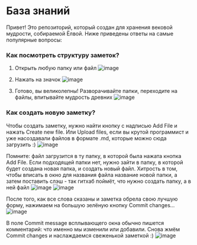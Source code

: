 # База знаний
Привет! Это репозиторий, который создан для хранения вековой мудрости, собираемой Ёлвой.
Ниже приведены ответы на самые популярные вопросы: 

### Как посмотреть структуру заметок?
1. Открыть любую папку или файл
![image](https://github.com/user-attachments/assets/31931205-8aac-4e7e-9f14-9998a7640b72)

2. Нажать на значок
![image](https://github.com/user-attachments/assets/054a7f36-4fd3-4dd0-81f1-a5a395354299)

3. Готово, вы великолепны! Разворачивайте папки, переходите на файлы, впитывайте мудрость древних
![image](https://github.com/user-attachments/assets/26960196-60b8-40f4-b78d-4559163ddd09)

### Как создать новую заметку?
Чтобы создать заметку, нужно найти кнопку с надписью Add File и нажать Create new file. Или Upload files, если вы крутой программист и уже насоздавали файлов в формате .md, которые можно сюда загрузить :)
![image](https://github.com/user-attachments/assets/ca4d15be-8245-4505-a403-23fb67dd8b0d)

Помните: файл загрузится в ту папку, в которой была нажата кнопка Add File. 
Если подходящей папки нет, нужно зайти в папку, в которой будет создана новая папка, и создать новый файл. Хитрость в том, чтобы вписать в окно для названия файла название новой папки, а затем поставить слэш - так гитхаб поймёт, что нужно создать папку, а в ней файл
![image](https://github.com/user-attachments/assets/58ea6032-c974-4564-93f2-6ac8612c4096)
![image](https://github.com/user-attachments/assets/3a3aed61-cc7e-46a2-9bce-87df418fc0f7)

После того, как все слова сказаны и заметка обрела свою лучшую форму, нажимаем на большую зелёную кнопку Commit changes...
![image](https://github.com/user-attachments/assets/108b1b86-897e-411c-8e4c-753bbd1d1649)

В поле Commit message всплывающего окна обычно пишется комментарий: что именно мы изменили или добавили. Снова жмём Commit changes и наслаждаемся свеженькой заметкой :)
![image](https://github.com/user-attachments/assets/da76298c-ea11-498d-80ae-0c0ea6ed75fc)

